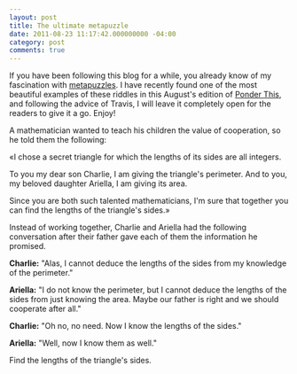 ```yaml
---
layout: post
title: The ultimate metapuzzle
date: 2011-08-23 11:17:42.000000000 -04:00
category: post
comments: true
---
```


If you have been following this blog for a while, you already know of my fascination with <a href="http://blancosilva.wordpress.com/puzzles/metapuzzles/">metapuzzles</a>. I have recently found one of the most beautiful examples of these riddles in this August's edition of <a href="http://domino.research.ibm.com/Comm/wwwr_ponder.nsf/pages/index.html">Ponder This</a>, and following the advice of Travis, I will leave it completely open for the readers to give it a go. Enjoy!

<div class="well">
A mathematician wanted to teach his children the value of cooperation, so he told them the following:

&laquo;I chose a secret triangle for which the lengths of its sides are all integers.

To you my dear son Charlie, I am giving the triangle's perimeter. And to you, my beloved daughter Ariella, I am giving its area.

Since you are both such talented mathematicians, I'm sure that together you can find the lengths of the triangle's sides.&raquo;

Instead of working together, Charlie and Ariella had the following conversation after their father gave each of them the information he promised.

<strong>Charlie:</strong> "Alas, I cannot deduce the lengths of the sides from my knowledge of the perimeter."

<strong>Ariella:</strong> "I do not know the perimeter, but I cannot deduce the lengths of the sides from just knowing the area. Maybe our father is right and we should cooperate after all."

<strong>Charlie:</strong> "Oh no, no need. Now I know the lengths of the sides."

<strong>Ariella:</strong> "Well, now I know them as well."
</div>

Find the lengths of the triangle's sides.
